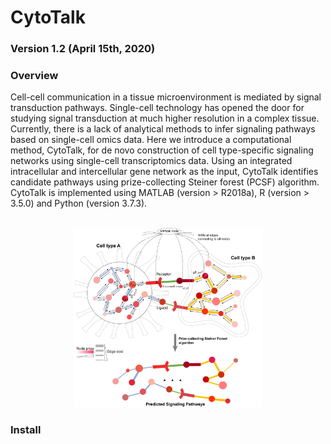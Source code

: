 # CytoTalk<br />
### Version 1.2 (April 15th, 2020)<br />

### Overview<br />
Cell-cell communication in a tissue microenvironment is mediated by signal transduction pathways. Single-cell technology has opened the door for studying signal transduction at much higher resolution in a complex tissue. Currently, there is a lack of analytical methods to infer signaling pathways based on single-cell omics data. Here we introduce a computational method, CytoTalk, for de novo construction of cell type-specific signaling networks using single-cell transcriptomics data. Using an integrated intracellular and intercellular gene network as the input, CytoTalk identifies candidate pathways using prize-collecting Steiner forest (PCSF) algorithm. CytoTalk is implemented using MATLAB (version > R2018a), R (version > 3.5.0) and Python (version 3.7.3).

<br />

<div align=center><img src="https://github.com/huBioinfo/CytoTalk/blob/master/CytoTalk_schematic.png" width="60%" height="60%" /></div>



### Install
